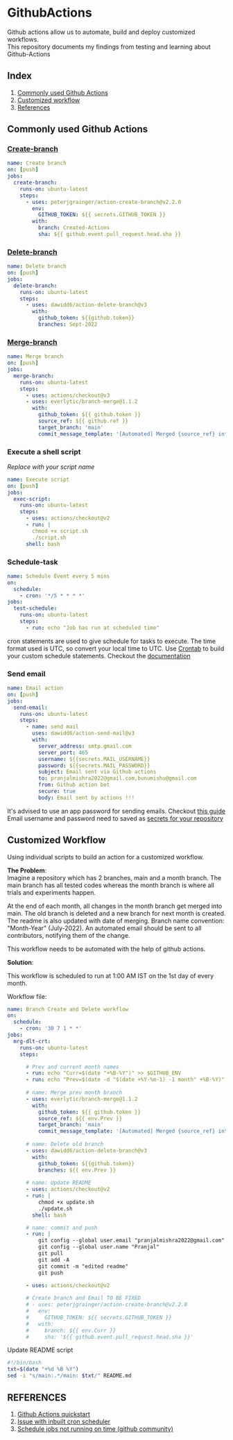 # GithubActions
Github actions allow us to automate, build and deploy customized workflows.  
This repository documents my findings from testing and learning about Github-Actions

## Index  
1. [Commonly used Github Actions](#commonly-used-github-actions)  
2. [Customized workflow](#customized-workflow)  
3. [References](#references)  

## Commonly used Github Actions  

### [Create-branch](https://github.com/marketplace/actions/create-branch)  
```yml
name: Create branch  
on: [push]  
jobs:  
  create-branch:
    runs-on: ubuntu-latest  
    steps:  
      - uses: peterjgrainger/action-create-branch@v2.2.0
        env:
          GITHUB_TOKEN: ${{ secrets.GITHUB_TOKEN }}
        with:
          branch: Created-Actions
          sha: ${{ github.event.pull_request.head.sha }} 
```

### [Delete-branch](https://github.com/marketplace/actions/delete-multiple-branches)  
```yml
name: Delete branch  
on: [push]  
jobs:  
  delete-branch:
    runs-on: ubuntu-latest  
    steps:  
      - uses: dawidd6/action-delete-branch@v3
        with:
          github_token: ${{github.token}}
          branches: Sept-2022
```  

### [Merge-branch](https://github.com/marketplace/actions/branch-merge)  
```yml
name: Merge branch  
on: [push]  
jobs:  
  merge-branch:
    runs-on: ubuntu-latest  
    steps:  
      - uses: actions/checkout@v3
      - uses: everlytic/branch-merge@1.1.2
        with:
          github_token: ${{ github.token }}
          source_ref: ${{ github.ref }}
          target_branch: 'main'
          commit_message_template: '[Automated] Merged {source_ref} into target {target_branch}'
```  

### Execute a shell script  
*Replace with your script name*
```yml
name: Execute script  
on: [push]  
jobs:  
  exec-script:
    runs-on: ubuntu-latest  
    steps:  
      - uses: actions/checkout@v2
      - run: |
        chmod +x script.sh
        ./script.sh
      shell: bash 
```

### Schedule-task  
```yml  
name: Schedule Event every 5 mins
on:
  schedule:
    - cron: '*/5 * * * *'
jobs:
  test-schedule:
    runs-on: ubuntu-latest
    steps:
      - run: echo "Job has run at scheduled time"
```  

cron statements are used to give schedule for tasks to execute. The time format used is UTC, so convert your local time to UTC. Use [Crontab](https://crontab.guru/) to build your custom schedule statements. Checkout the [documentation](https://docs.github.com/en/actions/using-workflows/events-that-trigger-workflows#schedule) 





### Send email  
```yml
name: Email action
on: [push]  
jobs:  
  send-email:  
    runs-on: ubuntu-latest  
    steps:
      - name: send mail  
        uses: dawidd6/action-send-mail@v3
        with:
          server_address: smtp.gmail.com
          server_port: 465
          username: ${{secrets.MAIL_USERNAME}}
          password: ${{secrets.MAIL_PASSWORD}}
          subject: Email sent via Github actions
          to: pranjalmishra2022@gmail.com,bunumishu@gmail.com
          from: Github action bot
          secure: true
          body: Email sent by actions !!!
```  
It's advised to use an app password for sending emails. Checkout [this guide](https://support.google.com/accounts/answer/185833?hl=en)  
Email username and password need to saved as [secrets for your repository](https://github.com/Azure/actions-workflow-samples/blob/master/assets/create-secrets-for-GitHub-workflows.md)  


## Customized Workflow  
Using individual scripts to build an action for a customized workflow.  

**The Problem**:  
Imagine a repository which has 2 branches, main and a month branch. The main branch has all tested codes whereas the month branch is where all trials and experiments happen.  

At the end of each month, all changes in the month branch get merged into main. The old branch is deleted and a new branch for next month is created. The readme is also updated with date of merging. Branch name convention: "Month-Year" (July-2022). An automated email should be sent to all contributors, notifying them of the change.  

This workflow needs to be automated with the help of github actions.  

**Solution**:  

This workflow is scheduled to run at 1:00 AM IST on the 1st day of every month.  

Workflow file:
```yml
name: Branch Create and Delete workflow
on:
  schedule:
    - cron: '30 7 1 * *'
jobs:
  mrg-dlt-crt:
    runs-on: ubuntu-latest
    steps:

      # Prev and current month names
      - run: echo "Curr=$(date "+%B-%Y")" >> $GITHUB_ENV
      - run: echo "Prev=$(date -d "$(date +%Y-%m-1) -1 month" +%B-%Y)" >> $GITHUB_ENV
      
      # name: Merge prev month branch
      - uses: everlytic/branch-merge@1.1.2
        with:
          github_token: ${{ github.token }}
          source_ref: ${{ env.Prev }}
          target_branch: 'main'
          commit_message_template: '[Automated] Merged {source_ref} into main branch'
      
      # name: Delete old branch
      - uses: dawidd6/action-delete-branch@v3
        with:
          github_token: ${{github.token}}
          branches: ${{ env.Prev }}
      
      # name: Update README
      - uses: actions/checkout@v2
      - run: |
          chmod +x update.sh
          ./update.sh
        shell: bash 

      # name: commit and push
      - run: |
          git config --global user.email "pranjalmishra2022@gmail.com"
          git config --global user.name "Pranjal"
          git pull
          git add -A
          git commit -m "edited readme"
          git push 
      
      - uses: actions/checkout@v2

      # Create branch and Email TO BE FIXED
      # - uses: peterjgrainger/action-create-branch@v2.2.0
      #   env:
      #     GITHUB_TOKEN: ${{ secrets.GITHUB_TOKEN }}
      #   with:
      #     branch: ${{ env.Curr }}
      #     sha: '${{ github.event.pull_request.head.sha }}'

```

Update README script  
```sh
#!/bin/bash
txt=$(date "+%d %B %Y")
sed -i "s/main:.*/main: $txt/" README.md 
```

## REFERENCES  
1.  [Github Actions quickstart](https://docs.github.com/en/actions/quickstart)
2. [Issue with inbuilt cron scheduler](https://upptime.js.org/blog/2021/01/22/github-actions-schedule-not-working/)  
3. [Schedule jobs not running on time (github community)](https://github.community/t/scheduled-jobs-are-not-running-on-time/121271)  
